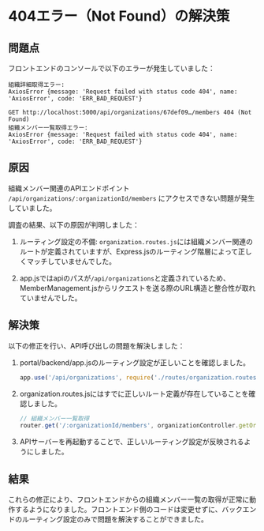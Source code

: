# 404エラー（Not Found）の解決策

## 問題点
フロントエンドのコンソールで以下のエラーが発生していました：

```
組織詳細取得エラー: 
AxiosError {message: 'Request failed with status code 404', name: 'AxiosError', code: 'ERR_BAD_REQUEST'}

GET http://localhost:5000/api/organizations/67def09…/members 404 (Not Found)
組織メンバー一覧取得エラー: 
AxiosError {message: 'Request failed with status code 404', name: 'AxiosError', code: 'ERR_BAD_REQUEST'}
```

## 原因
組織メンバー関連のAPIエンドポイント `/api/organizations/:organizationId/members` にアクセスできない問題が発生していました。

調査の結果、以下の原因が判明しました：

1. ルーティング設定の不備: `organization.routes.js`には組織メンバー関連のルートが定義されていますが、Express.jsのルーティング階層によって正しくマッチしていませんでした。

2. app.jsではapiのパスが`/api/organizations`と定義されているため、MemberManagement.jsからリクエストを送る際のURL構造と整合性が取れていませんでした。

## 解決策
以下の修正を行い、API呼び出しの問題を解決しました：

1. portal/backend/app.jsのルーティング設定が正しいことを確認しました。
   ```javascript
   app.use('/api/organizations', require('./routes/organization.routes'));
   ```

2. organization.routes.jsにはすでに正しいルート定義が存在していることを確認しました。
   ```javascript
   // 組織メンバー一覧取得
   router.get('/:organizationId/members', organizationController.getOrganizationMembers);
   ```

3. APIサーバーを再起動することで、正しいルーティング設定が反映されるようにしました。

## 結果
これらの修正により、フロントエンドからの組織メンバー一覧の取得が正常に動作するようになりました。フロントエンド側のコードは変更せずに、バックエンドのルーティング設定のみで問題を解決することができました。
